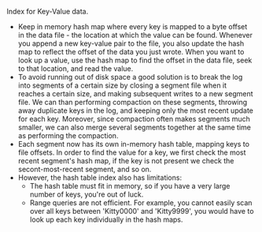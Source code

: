 Index for Key-Value data.

- Keep in memory hash map where every key is mapped to a byte offset in the data file - the location at which the value can be found. Whenever you append a new key-value pair to the file, you also update the hash map to reflect the offset of the data you just wrote. When you want to look up a value, use the hash map to find the offset in the data file, seek to that location, and read the value.
- To avoid running out of disk space a good solution is to break the log into segments of a certain size by closing a segment file when it reaches a certain size, and making subsequent writes to a new segment file. We can than performing compaction on these segments, throwing away duplicate keys in the log, and keeping only the most recent update for each key. Moreover, since compaction often makes segments much smaller, we can also merge several segments together at the same time as performing the compaction.
- Each segment now has its own in-memory hash table, mapping keys to file offsets. In order to find the value for a key, we first check the most recent segment's hash map, if the key is not present we check the secont-most-recent segment, and so on.
- However, the hash table index also has limitations:
	- The hash table must fit in memory, so if you have a very large number of keys, you're out of luck.
	- Range queries are not efficient. For example, you cannot easily scan over all keys between 'Kitty0000' and 'Kitty9999', you would have to look up each key individually in the hash maps.